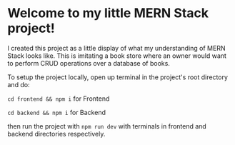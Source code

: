 
# Welcome to my little MERN Stack project!

I created this project as a little display of what my understanding of MERN Stack looks like. This is imitating a book store where an owner would want to perform CRUD operations over a database of books.


To setup the project locally, open up terminal in the project's root directory and do:

`cd frontend && npm i` for Frontend

`cd backend && npm i` for Backend

then run the project with `npm run dev` with terminals in frontend and backend directories respectively.
